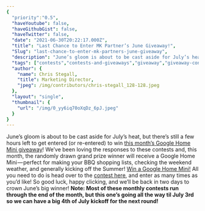 ```yaml
---
{
  "priority":"0.5",
  "haveYoutube": false,
  "haveGithubGist": false,
  "haveTwitter": false,
  "date": "2021-06-30T20:22:17.000Z",
  "title": "Last Chance to Enter MK Partner’s June Giveaway!",
  "Slug": "last-chance-to-enter-mk-partners-june-giveaway",
  "description": "June’s gloom is about to be cast aside for July’s heat, but there’s still a few hours left to get entered (or re-entered) to win this month’s Google Home Mini giveaway!",
  "tags": ["contests","contests-and-giveaways","giveaway","giveaway-contest","salesforce-giveaways"],
  "author": {
    "name": Chris Stegall,
    "title": Marketing Director,
    "jpeg": /img/contributors/chris-stegall_128-128.jpeg
  },
  "layout": "single",
  "thumbnail": {
    "url": "/img/0_yy6iq70oXqDz_6pJ.jpeg"
  }
}
---
```

June’s gloom is about to be cast aside for July’s heat, but there’s still a few hours left to get entered (or re-entered) to win [this month’s Google Home Mini giveaway](https://gleam.io/competitions/dwIcM-mk-partners-june-giveaway)!
We’ve been loving the responses to these contests and, this month, the randomly drawn grand prize winner will receive a Google Home Mini — perfect for making your BBQ shopping lists, checking the weekend weather, and generally kicking off the Summer!
[Win a Google Home Mini!](https://gleam.io/competitions/dwIcM-mk-partners-june-giveaway)
All you need to do is head over to the [contest here](https://gleam.io/competitions/dwIcM-mk-partners-june-giveaway), and enter as many times as you’d like!
So good luck, happy clicking, and we’ll be back in two days to crown June’s big winner!
**Note: Most of these monthly contests run through the end of the month, but this one’s going all the way til July 3rd so we can have a big 4th of July kickoff for the next round!**
